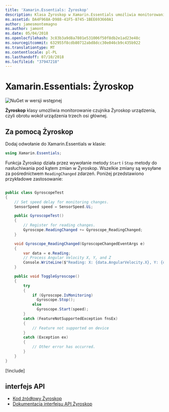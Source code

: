 ```yaml
---
title: 'Xamarin.Essentials: Żyroskop'
description: Klasa Żyroskop w Xamarin.Essentials umożliwia monitorowanie czujnika Żyroskop urządzenia, czyli miary obrotu wokół urządzenia trzech osi głównej.
ms.assetid: DA4F968A-D988-41F5-8745-1BEE693660A1
author: jamesmontemagno
ms.author: jamont
ms.date: 05/04/2018
ms.openlocfilehash: 3c83b3a9d8a7801e531006f50f8db2e1ad23e48c
ms.sourcegitcommit: 632955f8cdb80712abd8dcc30e046cb9c435b922
ms.translationtype: MT
ms.contentlocale: pl-PL
ms.lasthandoff: 07/10/2018
ms.locfileid: "37947218"
---
```

# <a name="xamarinessentials-gyroscope"></a>Xamarin.Essentials: Żyroskop

![NuGet w wersji wstępnej](~/media/shared/pre-release.png)

**Żyroskop** klasy umożliwia monitorowanie czujnika Żyroskop urządzenia, czyli obrotu wokół urządzenia trzech osi głównej.

## <a name="using-gyroscope"></a>Za pomocą Żyroskop

Dodaj odwołanie do Xamarin.Essentials w klasie:

```csharp
using Xamarin.Essentials;
```

Funkcja Żyroskop działa przez wywołanie metody `Start` i `Stop` metody do nasłuchiwania pod kątem zmian w Żyroskop. Wszelkie zmiany są wysyłane za pośrednictwem `ReadingChanged` zdarzeń. Poniżej przedstawiono przykładowe zastosowanie:

```csharp

public class GyroscopeTest
{
    // Set speed delay for monitoring changes.
    SensorSpeed speed = SensorSpeed.Ui;

    public GyroscopeTest()
    {
        // Register for reading changes.
        Gyroscope.ReadingChanged += Gyroscope_ReadingChanged;
    }

    void Gyroscope_ReadingChanged(GyroscopeChangedEventArgs e)
    {
        var data = e.Reading;
        // Process Angular Velocity X, Y, and Z
        Console.WriteLine($"Reading: X: {data.AngularVelocity.X}, Y: {data.AngularVelocity.Y}, Z: {data.AngularVelocity.Z}");
    }

    public void ToggleGyroscope()
    {
        try
        {
            if (Gyroscope.IsMonitoring)
              Gyroscope.Stop();
            else
              Gyroscope.Start(speed);
        }
        catch (FeatureNotSupportedException fnsEx)
        {
            // Feature not supported on device
        }
        catch (Exception ex)
        {
            // Other error has occurred.
        }
    }
}
```

[!include[](~/essentials/includes/sensor-speed.md)]

## <a name="api"></a>interfejs API

- [Kod źródłowy Żyroskop](https://github.com/xamarin/Essentials/tree/master/Xamarin.Essentials/Gyroscope)
- [Dokumentacja interfejsu API Żyroskop](xref:Xamarin.Essentials.Gyroscope)
